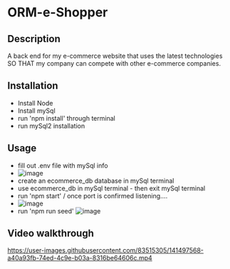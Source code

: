 # ORM-e-Shopper
## Description
A back end for my e-commerce website that uses the latest technologies SO THAT my company can compete with other e-commerce companies.

## Installation
  - Install Node
  - Install mySql 
  - run 'npm install' through terminal
  - run mySql2 installation
 
 ## Usage 
  - fill out .env file with mySql info 
  - ![image](https://user-images.githubusercontent.com/83515305/141494242-f3f97838-1120-4817-a76e-888872646c21.png)
  - create an ecommerce_db database in mySql terminal
  - use ecommerce_db in mySql terminal - then exit mySql terminal
  - run 'npm start' / once port is confirmed listening....
  - ![image](https://user-images.githubusercontent.com/83515305/141495504-9b72272a-01e0-46b9-ad0f-44cfc473ad18.png)
  - run 'npm run seed'
  ![image](https://user-images.githubusercontent.com/83515305/141495706-bd7d98ff-5522-4bed-b897-b78911b37d13.png)

## Video walkthrough



https://user-images.githubusercontent.com/83515305/141497568-a40a93fb-74ed-4c9e-b03a-8316be64606c.mp4

